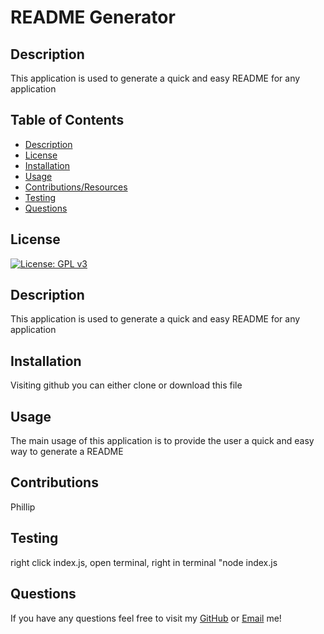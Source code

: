 # README Generator
  ## Description
  
  This application is used to generate a quick and easy README for any application

 ## Table of Contents
 - [Description](#description)
 - [License](#license)
 - [Installation](#installation)
 - [Usage](#usage)
 - [Contributions/Resources](#contributions)
 - [Testing](#testing)
 - [Questions](#questions)

 ## License
[![License: GPL v3](https://img.shields.io/badge/License-GPL%20v3-blue.svg)](https://www.gnu.org/licenses/gpl-3.0)

 ## Description
 This application is used to generate a quick and easy README for any application

 ## Installation
 Visiting github you can either clone or download this file

 ## Usage
 The main usage of this application is to provide the user a quick and easy way to generate a README

 ## Contributions
 
 Phillip

 ## Testing
 right click index.js, open terminal, right in terminal "node index.js

 ## Questions

 If you have any questions feel free to visit my [GitHub](https://github.com/Pixls112) or [Email](mailto:randomemail@email.com) me!

